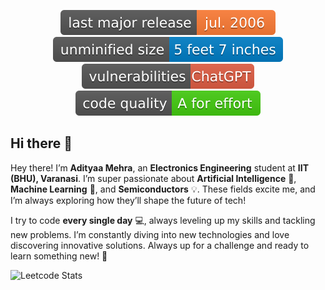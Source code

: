 <p align="center">
  <img src="https://raw.githubusercontent.com/adityaamehra/adityaamehra/main/release.svg">
  <img src="https://raw.githubusercontent.com/adityaamehra/adityaamehra/main/size.svg">
  <img src="https://raw.githubusercontent.com/adityaamehra/adityaamehra/main/vulnerabilities.svg">
  <img src="https://raw.githubusercontent.com/adityaamehra/adityaamehra/main/quality.svg">
</p>

## Hi there 👋

<!--
**adityaamehra/adityaamehra** is a ✨ _special_ ✨ repository because its `README.md` (this file) appears on your GitHub profile.

Here are some ideas to get you started:

- 🔭 I’m currently working on ...
- 🌱 I’m currently learning ...
- 👯 I’m looking to collaborate on ...
- 🤔 I’m looking for help with ...
- 💬 Ask me about ...
- 📫 How to reach me: ...
- 😄 Pronouns: ...
- ⚡ Fun fact: ...
-->

Hey there! I’m **Adityaa Mehra**, an **Electronics Engineering** student at **IIT (BHU), Varanasi**. I’m super passionate about **Artificial Intelligence** 🤖, **Machine Learning** 🧠, and **Semiconductors** 💡. These fields excite me, and I’m always exploring how they’ll shape the future of tech!

I try to code **every single day** 💻, always leveling up my skills and tackling new problems. I’m constantly diving into new technologies and love discovering innovative solutions. Always up for a challenge and ready to learn something new! 🚀

![Leetcode Stats](https://leetcard.jacoblin.cool/Adityaa_Mehra?theme=dark&ext=heatmap)       
